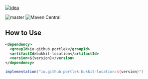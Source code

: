 [![idea](https://www.elegantobjects.org/intellij-idea.svg)](https://www.jetbrains.com/idea/)

![master](https://github.com/portlek/bukkit-location/workflows/build/badge.svg)
![Maven Central](https://img.shields.io/maven-central/v/io.github.portlek/bukkit-location?label=version)
## How to Use
```xml
<dependency>
  <groupId>io.github.portlek</groupId>
  <artifactId>bukkit-location</artifactId>
  <version>${version}</version>
</dependency>
```
```groovy
implementation("io.github.portlek:bukkit-location:${version}")
```
